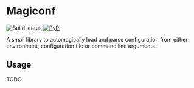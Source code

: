 # Magiconf

![Build status](https://github.com/vladimir-kotikov/magiconf/workflows/Lint%20and%20test/badge.svg)
[![PyPI](https://img.shields.io/pypi/v/magiconf.svg)](https://pypi.org/project/magiconf/)

A small library to automagically load and parse configuration from either
environment, configuration file or command line arguments.

## Usage

TODO
